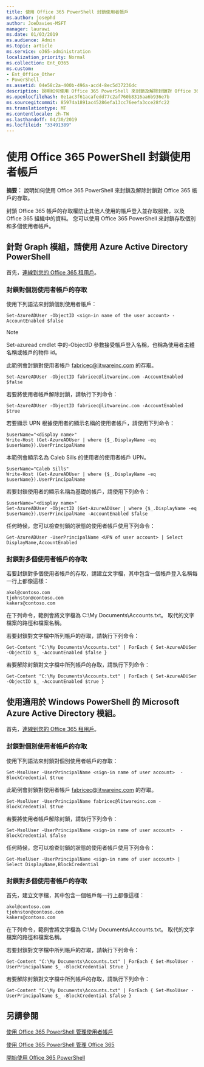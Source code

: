 ```yaml
---
title: 使用 Office 365 PowerShell 封鎖使用者帳戶
ms.author: josephd
author: JoeDavies-MSFT
manager: laurawi
ms.date: 01/03/2019
ms.audience: Admin
ms.topic: article
ms.service: o365-administration
localization_priority: Normal
ms.collection: Ent_O365
ms.custom:
- Ent_Office_Other
- PowerShell
ms.assetid: 04e58c2a-400b-496a-acd4-8ec5d37236dc
description: 說明如何使用 Office 365 PowerShell 來封鎖及解除封鎖對 Office 365 帳戶的存取。
ms.openlocfilehash: 0e1ac3f61acafedd77c2af760b8316aa6b936e7b
ms.sourcegitcommit: 85974a1891ac45286efa13cc76eefa3cce28fc22
ms.translationtype: MT
ms.contentlocale: zh-TW
ms.lasthandoff: 04/30/2019
ms.locfileid: "33491389"
---
```

# <a name="block-user-accounts-with-office-365-powershell"></a>使用 Office 365 PowerShell 封鎖使用者帳戶

**摘要：** 說明如何使用 Office 365 PowerShell 來封鎖及解除封鎖對 Office 365 帳戶的存取。
  
封鎖 Office 365 帳戶的存取權防止其他人使用的帳戶登入並存取服務，以及 Office 365 組織中的資料。 您可以使用 Office 365 PowerShell 來封鎖存取個別和多個使用者帳戶。

## <a name="use-the-azure-active-directory-powershell-for-graph-module"></a>針對 Graph 模組，請使用 Azure Active Directory PowerShell

首先，[連線到您的 Office 365 租用戶](connect-to-office-365-powershell.md#connect-with-the-azure-active-directory-powershell-for-graph-module)。
 
### <a name="block-access-to-individual-user-accounts"></a>封鎖對個別使用者帳戶的存取

使用下列語法來封鎖個別使用者帳戶：
  
```
Set-AzureADUser -ObjectID <sign-in name of the user account> -AccountEnabled $false
```

> [!NOTE]
> Set-azuread cmdlet 中的-ObjectID 參數接受帳戶登入名稱，也稱為使用者主體名稱或帳戶的物件 id。 
  
此範例會封鎖對使用者帳戶 fabricec@litwareinc.com 的存取。
  
```
Set-AzureADUser -ObjectID fabricec@litwareinc.com -AccountEnabled $false
```

若要將使用者帳戶解除封鎖，請執行下列命令：
  
```
Set-AzureADUser -ObjectID fabricec@litwareinc.com -AccountEnabled $true
```

若要顯示 UPN 根據使用者的顯示名稱的使用者帳戶，請使用下列命令：
  
```
$userName="<display name>"
Write-Host (Get-AzureADUser | where {$_.DisplayName -eq $userName}).UserPrincipalName

```

本範例會顯示名為 Caleb Sills 的使用者的使用者帳戶 UPN。
  
```
$userName="Caleb Sills"
Write-Host (Get-AzureADUser | where {$_.DisplayName -eq $userName}).UserPrincipalName
```

若要封鎖使用者的顯示名稱為基礎的帳戶，請使用下列命令：
  
```
$userName="<display name>"
Set-AzureADUser -ObjectID (Get-AzureADUser | where {$_.DisplayName -eq $userName}).UserPrincipalName -AccountEnabled $false

```

任何時候，您可以檢查封鎖的狀態的使用者帳戶使用下列命令：
  
```
Get-AzureADUser -UserPrincipalName <UPN of user account> | Select DisplayName,AccountEnabled
```

### <a name="block-access-to-multiple-user-accounts"></a>封鎖對多個使用者帳戶的存取

若要封鎖對多個使用者帳戶的存取，請建立文字檔，其中包含一個帳戶登入名稱每一行上都像這樣：
    
  ```
akol@contoso.com
tjohnston@contoso.com
kakers@contoso.com
  ```

在下列命令，範例會將文字檔為 C:\My Documents\Accounts.txt。 取代的文字檔案的路徑和檔案名稱。
  
若要封鎖對文字檔中所列帳戶的存取，請執行下列命令：
    
```
Get-Content "C:\My Documents\Accounts.txt" | ForEach { Set-AzureADUSer -ObjectID $_ -AccountEnabled $false }
```

若要解除封鎖對文字檔中所列帳戶的存取，請執行下列命令：
    
```
Get-Content "C:\My Documents\Accounts.txt" | ForEach { Set-AzureADUSer -ObjectID $_ -AccountEnabled $true }
```

## <a name="use-the-microsoft-azure-active-directory-module-for-windows-powershell"></a>使用適用於 Windows PowerShell 的 Microsoft Azure Active Directory 模組。

首先，[連線到您的 Office 365 租用戶](connect-to-office-365-powershell.md#connect-with-the-microsoft-azure-active-directory-module-for-windows-powershell)。

    
### <a name="block-access-to-individual-user-accounts"></a>封鎖對個別使用者帳戶的存取

使用下列語法來封鎖對個別使用者帳戶的存取：
  
```
Set-MsolUser -UserPrincipalName <sign-in name of user account>  -BlockCredential $true
```

此範例會封鎖對使用者帳戶 fabricec@litwareinc.com 的存取。
  
```
Set-MsolUser -UserPrincipalName fabricec@litwareinc.com -BlockCredential $true
```

若要將使用者帳戶解除封鎖，請執行下列命令：
  
```
Set-MsolUser -UserPrincipalName <sign-in name of user account>  -BlockCredential $false
```

任何時候，您可以檢查封鎖的狀態的使用者帳戶使用下列命令：
  
```
Get-MsolUser -UserPrincipalName <sign-in name of user account> | Select DisplayName,BlockCredential
```

### <a name="block-access-to-multiple-user-accounts"></a>封鎖對多個使用者帳戶的存取

首先，建立文字檔，其中包含一個帳戶每一行上都像這樣：
    
  ```
akol@contoso.com
tjohnston@contoso.com
kakers@contoso.com
  ```
在下列命令，範例會將文字檔為 C:\My Documents\Accounts.txt。 取代的文字檔案的路徑和檔案名稱。
    
若要封鎖對文字檔中所列帳戶的存取，請執行下列命令：
    
  ```
  Get-Content "C:\My Documents\Accounts.txt" | ForEach { Set-MsolUser -UserPrincipalName $_ -BlockCredential $true }
  ```
若要解除封鎖對文字檔中所列帳戶的存取，請執行下列命令：
    
  ```
  Get-Content "C:\My Documents\Accounts.txt" | ForEach { Set-MsolUser -UserPrincipalName $_ -BlockCredential $false }
  ```

## <a name="see-also"></a>另請參閱

[使用 Office 365 PowerShell 管理使用者帳戶](manage-user-accounts-and-licenses-with-office-365-powershell.md)
  
[使用 Office 365 PowerShell 管理 Office 365](manage-office-365-with-office-365-powershell.md)
  
[開始使用 Office 365 PowerShell](getting-started-with-office-365-powershell.md)
